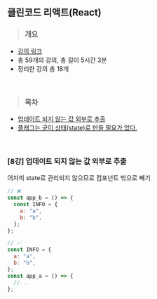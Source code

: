 ## 클린코드 리액트(React)

> ### 개요

- [강의 링크](https://www.udemy.com/course/clean-code-react/?couponCode=ST6MT103124)
- 총 59개의 강의, 총 길이 5시간 3분
- 정리한 강의 총 18개

<br/>

> ### 목차

- [업데이트 되지 않는 값 외부로 추출](#8강-업데이트-되지-않는-값-외부로-추출)
- [플래그는 굳이 상태(state)로 만들 필요가 없다.](#9강-플래그는-굳이-상태state로-만들-필요가-없다)

<br/>

### [8강] 업데이트 되지 않는 값 외부로 추출

어차피 state로 관리되지 않으므로 컴포넌트 밖으로 빼기

```javascript
// ❌
const app_b = () => {
  const INFO = {
    a: "a",
    b: "b",
  };
};

// ✅
const INFO = {
  a: "a",
  b: "b",
};
const app_a = () => {
  //...
};
```

<br/>

```

